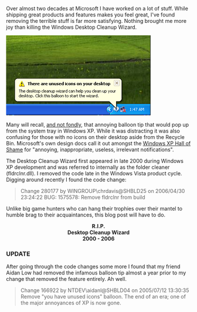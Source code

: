 Over almost two decades at Microsoft I have worked on a lot of stuff.  While shipping great products and features makes you feel great, I've found removing the terrible stuff is far more satisfying.  Nothing brought me more joy than killing the Windows Desktop Cleanup Wizard.

![Desktop Cleanup Wizard Balloon Tip](/assets/images/DesktopCleanupWizBalloon.png)

Many will recall, [and not fondly](https://medium.com/@dfeldman/writing-notifications-that-dont-suck-60a90256efe5), that annoying balloon tip that would pop up from the system tray in Windows XP.  While it was distracting it was also confusing for those with no icons on their desktop aside from the Recycle Bin.  Microsoft's own design docs call it out amongst the [Windows XP Hall of Shame](https://docs.microsoft.com/en-us/windows/win32/uxguide/mess-notif#design-concepts) for "annoying, inappropriate, useless, irrelevant notifications".

The Desktop Cleanup Wizard first appeared in late 2000 during Windows XP development and was referred to internally as the folder cleaner (fldrclnr.dll).  I removed the code late in the Windows Vista product cycle.    Digging around recently I found the code change:

> Change 280177 by WINGROUP\chrdavis@SHBLD25 on 2006/04/30 23:24:22
> BUG: 1575578: Remove fldrclnr from build

Unlike big game hunters who can hang their trophies over their mantel to humble brag to their acquaintances, this blog post will have to do.

<p align="center">
  <b>R.I.P.</b><br>
  <b>Desktop Cleanup Wizard</b><br>
  <b>2000 - 2006</b><br>
</p>

### UPDATE
After going through the code changes some more I found that my friend Aidan Low had removed the infamous balloon tip almost a year prior to my change that removed the feature entirely.  Ah well.  

> Change 166922 by NTDEV\aidanl@SHBLD04 on 2005/07/12 13:30:35
> Remove "you have unused icons" balloon. The end of an era; one of the major annoyances of XP is now gone.


